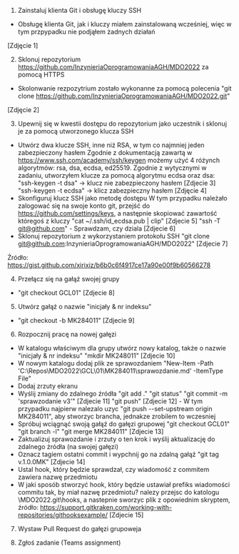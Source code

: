 1. Zainstaluj klienta Git i obsługę kluczy SSH
 - Obsługę klienta Git, jak i kluczy miałem zainstalowaną wcześniej, więc w tym przpypadku nie podjąłem żadnych działań

  [Zdjęcie 1]

2. Sklonuj repozytorium https://github.com/InzynieriaOprogramowaniaAGH/MDO2022 za pomocą HTTPS
 - Skolonwanie rezpozytrium zostało wykonanne za pomocą polecenia 
 "git clone https://github.com/InzynieriaOprogramowaniaAGH/MDO2022.git"

  [Zdjęcie 2]

3. Upewnij się w kwestii dostępu do repozytorium jako uczestnik i sklonuj je za pomocą utworzonego klucza SSH
 - Utwórz dwa klucze SSH, inne niż RSA, w tym co najmniej jeden zabezpieczony hasłem
 Zgodnie z dokumentacją zawartą w https://www.ssh.com/academy/ssh/keygen możemy użyć 4 różynch algorytmów: rsa, dsa, ecdsa, ed25519.
 Zgodnie z wytycznymi w zadaniu, utworzyłem klucze za pomocą algorytmu ecdsa oraz dsa:
 "ssh-keygen -t dsa" -> klucz nie zabezpieczony hasłem [Zdjecie 3]
 "ssh-keygen -t ecdsa" -> klicz zabezpieczny hasłem [Zdjęcie 4]
 - Skonfiguruj klucz SSH jako metodę dostępu
 W tym przypadku należało zalogować się na swoje konto git, przejść do https://github.com/settings/keys, a następnie skopiować zawartość któregoś z kluczy
 "cat ~/.ssh/id_ecdsa.pub | clip" [Zdjecie 5]
 "ssh -T git@github.com" - Sprawdzam, czy dziala [Zdjecie 6]
 - Sklonuj repozytorium z wykorzystaniem protokołu SSH
 "git clone git@github.com:InzynieriaOprogramowaniaAGH/MDO2022" [Zdjecie 7]

 Źródło: https://gist.github.com/xirixiz/b6b0c6f4917ce17a90e00f9b60566278

 4. Przełącz się na gałąź swojej grupy
 - "git checkout GCL01" [Zdjecie 8]

 5. Utwórz gałąź o nazwie "inicjały & nr indeksu"
 - "git checkout -b MK284011" [Zdjecie 9]

 6. Rozpocznij pracę na nowej gałęzi 
 - W katalogu właściwym dla grupy utwórz nowy katalog, także o nazwie "inicjały & nr indeksu"
 "mkdir MK248011" [Zdjecie 10]
 - W nowym katalogu dodaj plik ze sprawozdaniem
 "New-Item -Path 'C:\Repos\MDO2022\GCL\01\MK284011\sprawozdanie.md' -ItemType File"
 - Dodaj zrzuty ekranu
 - Wyślij zmiany do zdalnego źródła
 "git add ."
 "git status"
 "git commit -m 'sprawzodanie v3'" [Zdjecie 11]
 "git push" [Zdjecie 12] - W tym przypadku najpierw nalezalo uzyc "git push --set-upstream origin MK284011", aby stworzyc brancha, jednakze zrobilem to wczesniej
 - Spróbuj wciągnąć swoją gałąź do gałęzi grupowej
 "git checkout GCL01"
 "git branch -l"
 "git merge MK284011" [Zdjecie 13]
 - Zaktualizuj sprawozdanie i zrzuty o ten krok i wyślij aktualizację do zdalnego źródła (na swojej gałęzi)
 - Oznacz tagiem ostatni commit i wypchnij go na zdalną gałąź
 "git tag v.1.0.0MK" [Zdjecie 14]
 - Ustal hook, który będzie sprawdzał, czy wiadomość z commitem zawiera nazwę przedmiotu
 - W jaki sposób stworzyć hook, który będzie ustawiał prefiks wiadomości commitu tak, by miał nazwę przedmiotu?
  nalezy przejsc do katologu \MDO2022\.git\hooks, a nastepnie sworzyc plik z opowiednim skryptem, źródło: https://support.gitkraken.com/working-with-repositories/githooksexample/ [Zdjecie 15]

 7. Wystaw Pull Request do gałęzi grupoweja

 8. Zgłoś zadanie (Teams assignment)